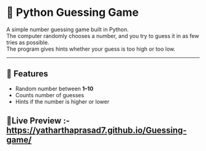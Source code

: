 # 🎲 Python Guessing Game

A simple number guessing game built in Python.  
The computer randomly chooses a number, and you try to guess it in as few tries as possible.  
The program gives hints whether your guess is too high or too low.

---

## 🚀 Features
- Random number between **1–10**
- Counts number of guesses
- Hints if the number is higher or lower

🚀Live Preview :-
https://yatharthaprasad7.github.io/Guessing-game/
---
